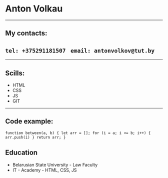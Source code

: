 # Anton Volkau
---
## My contacts:
`tel: +375291181507
`
`email: antonvolkov@tut.by`
---
---
## Scills:
+ HTML
+ CSS 
+ JS
+ GIT
---

## Code example:
`function between(a, b) {
  let arr = [];
  for (i = a; i <= b; i++) {
    arr.push(i)
  }
  return arr;
}
`
## Education
+ Belarusian State University - Law Faculty
+ IT - Academy - HTML, CSS, JS

